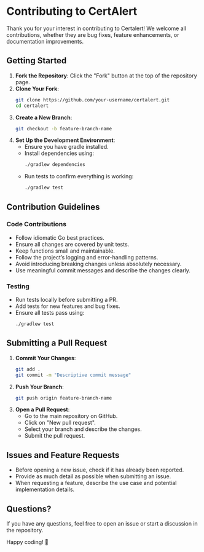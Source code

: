# Contributing to CertAlert

Thank you for your interest in contributing to Certalert! We welcome all contributions, whether they are bug fixes, feature enhancements, or documentation improvements.

## Getting Started

1. **Fork the Repository**: Click the "Fork" button at the top of the repository page.
2. **Clone Your Fork**:
   ```sh
   git clone https://github.com/your-username/certalert.git
   cd certalert
   ```
3. **Create a New Branch**:
   ```sh
   git checkout -b feature-branch-name
   ```
4. **Set Up the Development Environment**:
   - Ensure you have gradle installed.
   - Install dependencies using:
     ```sh
     ./gradlew dependencies
     ```
   - Run tests to confirm everything is working:
     ```sh
     ./gradlew test
     ```

## Contribution Guidelines

### Code Contributions

- Follow idiomatic Go best practices.
- Ensure all changes are covered by unit tests.
- Keep functions small and maintainable.
- Follow the project’s logging and error-handling patterns.
- Avoid introducing breaking changes unless absolutely necessary.
- Use meaningful commit messages and describe the changes clearly.

### Testing

- Run tests locally before submitting a PR.
- Add tests for new features and bug fixes.
- Ensure all tests pass using:
  ```sh
  ./gradlew test
  ```

## Submitting a Pull Request

1. **Commit Your Changes**:
   ```sh
   git add .
   git commit -m "Descriptive commit message"
   ```
2. **Push Your Branch**:
   ```sh
   git push origin feature-branch-name
   ```
3. **Open a Pull Request**:
   - Go to the main repository on GitHub.
   - Click on "New pull request".
   - Select your branch and describe the changes.
   - Submit the pull request.

## Issues and Feature Requests

- Before opening a new issue, check if it has already been reported.
- Provide as much detail as possible when submitting an issue.
- When requesting a feature, describe the use case and potential implementation details.

## Questions?

If you have any questions, feel free to open an issue or start a discussion in the repository.

Happy coding! 🚀
